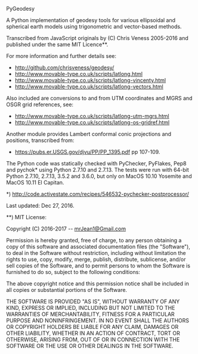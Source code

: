 PyGeodesy

A Python implementation of geodesy tools for various ellipsoidal and
spherical earth models using trigonometric and vector-based methods.

Transcribed from JavaScript originals by (C) Chris Veness 2005-2016
and published under the same MIT Licence**.

For more information and further details see:

- <http://github.com/chrisveness/geodesy/>
- <http://www.movable-type.co.uk/scripts/latlong.html>
- <http://www.movable-type.co.uk/scripts/latlong-vincenty.html>
- <http://www.movable-type.co.uk/scripts/latlong-vectors.html>

Also included are conversions to and from UTM coordinates and MGRS
and OSGR grid references, see:

- <http://www.movable-type.co.uk/scripts/latlong-utm-mgrs.html>
- <http://www.movable-type.co.uk/scripts/latlong-os-gridref.html>

Another module provides Lambert conformal conic projections and
positions, transcribed from:

- <https://pubs.er.USGS.gov/djvu/PP/PP_1395.pdf> pp 107-109.

The Python code was statically checked with PyChecker, PyFlakes,
Pep8 and pychok* using Python 2.7.10 and 2.7.13.  The tests were
run with 64-bit Python 2.7.10, 2.7.13, 3.5.2 and 3.6.0, but only
on MacOS 10.10 Yosemite and MacOS 10.11 El Capitan.

*) <http://code.activestate.com/recipes/546532-pychecker-postprocessor/>

Last updated: Dec 27, 2016.


**) MIT License:

Copyright (C) 2016-2017 -- mrJean1@Gmail.com

Permission is hereby granted, free of charge, to any person obtaining a
copy of this software and associated documentation files (the "Software"),
to deal in the Software without restriction, including without limitation
the rights to use, copy, modify, merge, publish, distribute, sublicense,
and/or sell copies of the Software, and to permit persons to whom the
Software is furnished to do so, subject to the following conditions:

The above copyright notice and this permission notice shall be included
in all copies or substantial portions of the Software.

THE SOFTWARE IS PROVIDED "AS IS", WITHOUT WARRANTY OF ANY KIND, EXPRESS
OR IMPLIED, INCLUDING BUT NOT LIMITED TO THE WARRANTIES OF MERCHANTABILITY,
FITNESS FOR A PARTICULAR PURPOSE AND NONINFRINGEMENT.  IN NO EVENT SHALL
THE AUTHORS OR COPYRIGHT HOLDERS BE LIABLE FOR ANY CLAIM, DAMAGES OR
OTHER LIABILITY, WHETHER IN AN ACTION OF CONTRACT, TORT OR OTHERWISE,
ARISING FROM, OUT OF OR IN CONNECTION WITH THE SOFTWARE OR THE USE OR
OTHER DEALINGS IN THE SOFTWARE.

